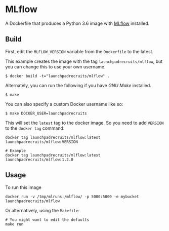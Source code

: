 # MLflow

A Dockerfile that produces a Python 3.6 image with [MLflow](https://www.mlflow.org) installed.

## Build

First, edit the `MLFLOW_VERSION` variable from the `Dockerfile` to the latest.

This example creates the image with the tag `launchpadrecruits/mlflow`, but you can change this to use your own username.

```
$ docker build -t="launchpadrecruits/mlflow" .
```

Alternately, you can run the following if you have _GNU Make_ installed.

```
$ make
```

You can also specify a custom Docker username like so:

```
$ make DOCKER_USER=launchpadrecruits
```

This will set the `latest` tag to the docker image. So you need to add `VERSION` to the
`docker tag` command:

```
docker tag launchpadrecruits/mlflow:latest launchpadrecruits/mlflow:VERSION

# Example
docker tag launchpadrecruits/mlflow:latest launchpadrecruits/mlflow:1.2.0
```

## Usage

To run this image

```
docker run -v /tmp/mlruns:/mlflow/ -p 5000:5000 -e mybucket launchpadrecruits/mlflow
```

Or alternatively, using the `Makefile`:

```
# You might want to edit the defaults
make run
```
